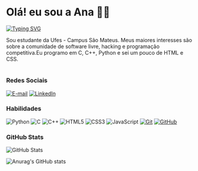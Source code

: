 # Olá! eu sou a Ana 👋🏻  
[![Typing SVG](https://readme-typing-svg.herokuapp.com/?color=fff&size=35&center=true&vCenter=true&width=1000&lines=Bem+vindo+ao+meu+perfil+do+GitHub!+:%29)](https://git.io/typing-svg) 

Sou estudante da Ufes - Campus São Mateus. Meus maiores interesses são sobre a comunidade de software livre, hacking e programação competitiva.Eu programo em C, C++, Python e sei um pouco de HTML e CSS.
#

### Redes Sociais
[![E-mail](https://img.shields.io/badge/-Email-000?style=for-the-badge&logo=microsoft-outlook&logoColor=E94D5F)](mailto:aninhasesna@gmail.com)
[![LinkedIn](https://img.shields.io/badge/-LinkedIn-000?style=for-the-badge&logo=linkedin&logoColor=30A3DC)](https://www.linkedin.com/in/anaclara2121/)
  


### Habilidades
![Python](https://img.shields.io/badge/Python-000?style=for-the-badge&logo=python&logoColor=30A3DC)
![C](https://img.shields.io/badge/C-000?style=for-the-badge&logo=c&logoColor=30A3DC)
![C++](https://img.shields.io/badge/C%2B%2B-000?style=for-the-badge&logo=c%2B%2B&logoColor=30A3DC)
![HTML5](https://img.shields.io/badge/HTML-000?style=for-the-badge&logo=html5&logoColor=30A3DC)
![CSS3](https://img.shields.io/badge/CSS3-000?style=for-the-badge&logo=css3&logoColor=E94D5F)
![JavaScript](https://img.shields.io/badge/JavaScript-000?style=for-the-badge&logo=javascript&logoColor=30A3DC)
[![Git](https://img.shields.io/badge/Git-000?style=for-the-badge&logo=git&logoColor=E94D5F)](https://git-scm.com/doc)
[![GitHub](https://img.shields.io/badge/GitHub-000?style=for-the-badge&logo=github&logoColor=30A3DC)](https://docs.github.com/)


### GitHub Stats

![GitHub Stats](https://github-readme-stats.vercel.app/api?username=Aninhanesuto&theme=transparent&bg_color=000&border_color=30A3DC&show_icons=true&icon_color=30A3DC&title_color=E94D5F&text_color=FFF)


![Anurag's GitHub stats](https://github-readme-stats.vercel.app/api?username=Aninhanesuto&theme=midnight-purple&show_icons=true)


